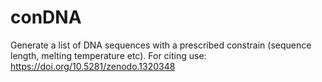 # conDNA
Generate a list of DNA sequences with a prescribed constrain (sequence length, melting temperature etc).
For citing use: https://doi.org/10.5281/zenodo.1320348

